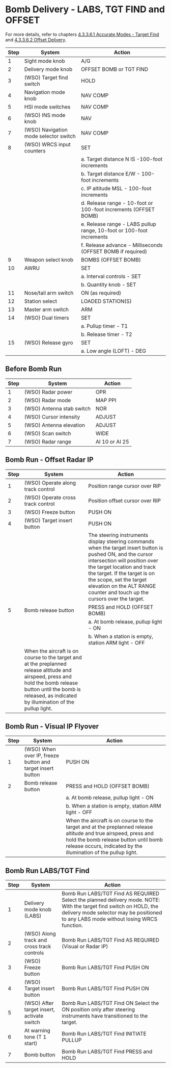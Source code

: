 # Bomb Delivery - LABS, TGT FIND and OFFSET

For more details, refer to chapters [4.3.3.6.1 Accurate Modes - Target Find](../../stores/air_to_ground/bombs/employment/accurate_modes.md)
and [4.3.3.6.2 Offset Delivery](../../stores/air_to_ground/bombs/employment/offset_delivery.md).

| Step | System                                | Action                                                               |
| ---- | ------------------------------------- | -------------------------------------------------------------------- |
| 1    | Sight mode knob                       | A/G                                                                  |
| 2    | Delivery mode knob                    | OFFSET BOMB or TGT FIND                                              |
| 3    | (WSO) Target find switch              | HOLD                                                                 |
| 4    | Navigation mode knob                  | NAV COMP                                                             |
| 5    | HSI mode switches                     | NAV COMP                                                             |
| 6    | (WSO) INS mode knob                   | NAV                                                                  |
| 7    | (WSO) Navigation mode selector switch | NAV COMP                                                             |
| 8    | (WSO) WRCS input counters             | SET                                                                  |
|      |                                       | a. Target distance N IS -100-foot increments                         |
|      |                                       | b. Target distance E/W - 100-foot increments                         |
|      |                                       | c. IP altitude MSL - 100-foot increments                             |
|      |                                       | d. Release range - 10-foot or 100-foot increments (OFFSET BOMB)      |
|      |                                       | e. Release range - LABS pullup range, 10-foot or 100-foot increments |
|      |                                       | f. Release advance - Milliseconds (OFFSET BOMB if required)          |
| 9    | Weapon select knob                    | BOMBS (OFFSET BOMB)                                                  |
| 10   | AWRU                                  | SET                                                                  |
|      |                                       | a. Interval controls - SET                                           |
|      |                                       | b. Quantity knob - SET                                               |
| 11   | Nose/tail arm switch                  | ON (as required)                                                     |
| 12   | Station select                        | LOADED STATION(S)                                                    |
| 13   | Master arm switch                     | ARM                                                                  |
| 14   | (WSO) Dual timers                     | SET                                                                  |
|      |                                       | a. Pullup timer - T1                                                 |
|      |                                       | b. Release timer - T2                                                |
| 15   | (WSO) Release gyro                    | SET                                                                  |
|      |                                       | a. Low angle (LOFT) - DEG                                            |

## Before Bomb Run

| Step | System                    | Action         |
| ---- | ------------------------- | -------------- |
| 1    | (WSO) Radar power         | OPR            |
| 2    | (WSO) Radar mode          | MAP PPI        |
| 3    | (WSO) Antenna stab switch | NOR            |
| 4    | (WSO) Cursor intensity    | ADJUST         |
| 5    | (WSO) Antenna elevation   | ADJUST         |
| 6    | (WSO) Scan switch         | WIDE           |
| 7    | (WSO) Radar range         | AI 10 or AI 25 |

## Bomb Run - Offset Radar IP

| Step | System                                                                                                                                                                                                                 | Action                                                                                                                                                                                                                                                                                                             |
| ---- | ---------------------------------------------------------------------------------------------------------------------------------------------------------------------------------------------------------------------- | ------------------------------------------------------------------------------------------------------------------------------------------------------------------------------------------------------------------------------------------------------------------------------------------------------------------ |
| 1    | (WSO) Operate along track control                                                                                                                                                                                      | Position range cursor over RIP                                                                                                                                                                                                                                                                                     |
| 2    | (WSO) Operate cross track control                                                                                                                                                                                      | Position offset cursor over RIP                                                                                                                                                                                                                                                                                    |
| 3    | (WSO) Freeze button                                                                                                                                                                                                    | PUSH ON                                                                                                                                                                                                                                                                                                            |
| 4    | (WSO) Target insert button                                                                                                                                                                                             | PUSH ON                                                                                                                                                                                                                                                                                                            |
|      |                                                                                                                                                                                                                        | The steering instruments display steering commands when the target insert button is pushed ON, and the cursor intersection will position over the target location and track the target. If the target is on the scope, set the target elevation on the ALT RANGE counter and touch up the cursors over the target. |
| 5    | Bomb release button                                                                                                                                                                                                    | PRESS and HOLD (OFFSET BOMB)                                                                                                                                                                                                                                                                                       |
|      |                                                                                                                                                                                                                        | a. At bomb release, pullup light - ON                                                                                                                                                                                                                                                                              |
|      |                                                                                                                                                                                                                        | b. When a station is empty, station ARM light - OFF                                                                                                                                                                                                                                                                |
|      | When the aircraft is on course to the target and at the preplanned release altitude and airspeed, press and hold the bomb release button until the bomb is released, as indicated by illumination of the pullup light. |                                                                                                                                                                                                                                                                                                                    |

## Bomb Run - Visual IP Flyover

| Step | System                                                     | Action                                                                                                                                                                                                                      |
| ---- | ---------------------------------------------------------- | --------------------------------------------------------------------------------------------------------------------------------------------------------------------------------------------------------------------------- |
| 1    | (WSO) When over IP, freeze button and target insert button | PUSH ON                                                                                                                                                                                                                     |
| 2    | Bomb release button                                        | PRESS and HOLD (OFFSET BOMB)                                                                                                                                                                                                |
|      |                                                            | a. At bomb release, pullup light - ON                                                                                                                                                                                       |
|      |                                                            | b. When a station is empty, station ARM light - OFF                                                                                                                                                                         |
|      |                                                            | When the aircraft is on course to the target and at the preplanned release altitude and true airspeed, press and hold the bomb release button until bomb release occurs, indicated by the illumination of the pullup light. |

## Bomb Run LABS/TGT Find

| Step | System                                     | Action                                                                                                                                                                                                      |
| ---- | ------------------------------------------ | ----------------------------------------------------------------------------------------------------------------------------------------------------------------------------------------------------------- |
| 1    | Delivery mode knob (LABS)                  | Bomb Run LABS/TGT Find AS REQUIRED Select the planned delivery mode. NOTE: With the target find switch on HOLD, the delivery mode selector may be positioned to any LABS mode without losing WRCS function. |
| 2    | (WSO) Along track and cross track controls | Bomb Run LABS/TGT Find AS REQUIRED (Visual or Radar IP)                                                                                                                                                     |
| 3    | (WSO) Freeze button                        | Bomb Run LABS/TGT Find PUSH ON                                                                                                                                                                              |
| 4    | (WSO) Target insert button                 | Bomb Run LABS/TGT Find PUSH ON                                                                                                                                                                              |
| 5    | (WSO) After target insert, activate switch | Bomb Run LABS/TGT Find ON Select the ON position only after steering instruments have transitioned to the target.                                                                                           |
| 6    | At warning tone (T 1 start)                | Bomb Run LABS/TGT Find INITIATE PULLUP                                                                                                                                                                      |
| 7    | Bomb button                                | Bomb Run LABS/TGT Find PRESS and HOLD                                                                                                                                                                       |

